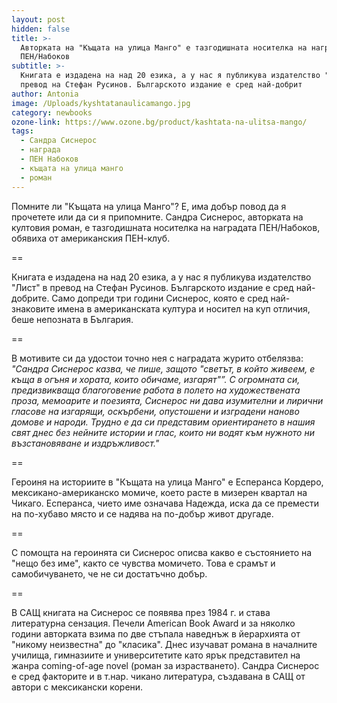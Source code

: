 ```yaml
---
layout: post
hidden: false
title: >-
  Авторката на "Къщата на улица Манго" е тазгодишната носителка на наградата
  ПЕН/Набоков
subtitle: >-
  Книгата е издадена на над 20 езика, а у нас я публикува издателство "Лист" в
  превод на Стефан Русинов. Българското издание е сред най-добрит
author: Antonia
image: /Uploads/kyshtatanaulicamango.jpg
category: newbooks
ozone-link: https://www.ozone.bg/product/kashtata-na-ulitsa-mango/
tags:
  - Сандра Сиснерос
  - награда
  - ПЕН Набоков
  - къщата на улица манго
  - роман
---
```

Помните ли "Къщата на улица Манго"? Е, има добър повод да я прочетете или да си я припомните. Сандра Сиснерос, авторката на култовия роман, е тазгодишната носителка на наградата ПЕН/Набоков, обявиха от американския ПЕН-клуб. 

\==

Книгата е издадена на над 20 езика, а у нас я публикува издателство "Лист" в превод на Стефан Русинов. Българското издание е сред най-добрите. Само допреди три години Сиснерос, която е сред най-знаковите имена в американската култура и носител на куп отличия, беше непозната в България. 

\==

В мотивите си да удостои точно нея с наградата журито отбелязва: _"Сандра Сиснерос казва, че пише, защото "светът, в който живеем, е къща в огъня и хората, които обичаме, изгарят"”. С огромната си, предизвикваща благоговение работа в полето на художествената проза, мемоарите и поезията, Сиснерос ни дава изумителни и лирични гласове на изгарящи, оскърбени, опустошени и изградени наново домове и народи. Трудно е да си представим ориентирането в нашия свят днес без нейните истории и глас, които ни водят към нужното ни възстановяване и издръжливост."_

\==

Героиня на историите в "Къщата на улица Манго" е Есперанса Кордеро, мексикано-американско момиче, което расте в мизерен квартал на Чикаго. Есперанса, чието име означава Надежда, иска да се премести на по-хубаво място и се надява на по-добър живот другаде.

\==

С помощта на героинята си Сиснерос описва какво е състоянието на "нещо без име", както се чувства момичето. Това е срамът и самобичуването, че не си достатъчно добър.

\==

В САЩ книгата на Сиснерос се появява през 1984 г. и става литературна сензация. Печели American Book Award и за няколко години авторката взима по две стъпала наведнъж в йерархията от "никому неизвестна" до "класика". Днес изучават романа в началните училища, гимназиите и университетите като ярък представител на жанра coming-of-age novel (роман за израстването). Сандра Сиснерос е сред факторите и в т.нар. чикано литература, създавана в САЩ от автори с мексикански корени.
